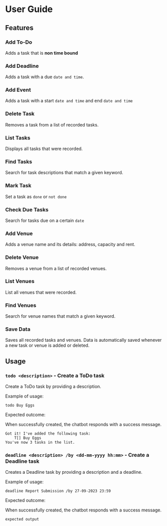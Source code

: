 # User Guide

## Features 

### Add To-Do

Adds a task that is **non time bound**

### Add Deadline

Adds a task with a due `date and time`.

### Add Event

Adds a task with a start `date and time` and end `date and time`

### Delete Task

Removes a task from a list of recorded tasks.

### List Tasks

Displays all tasks that were recorded.

### Find Tasks

Search for task descriptions that match a given keyword.

### Mark Task

Set a task as `done` or `not done`

### Check Due Tasks

Search for tasks due on a certain `date`

### Add Venue

Adds a venue name and its details: address, capacity and rent.

### Delete Venue

Removes a venue from a list of recorded venues.

### List Venues

List all venues that were recorded.

### Find Venues

Search for venue names that match a given keyword.

### Save Data

Saves all recorded tasks and venues. Data is automatically saved whenever a new task or venue is added or deleted.

## Usage

### `todo <description>` - Create a ToDo task

Create a ToDo task by providing a description.

Example of usage: 

`todo Buy Eggs`

Expected outcome:

When successfully created, the chatbot responds with a success message.

```
Got it! I've added the following task:
    T[] Buy Eggs
You've now 3 tasks in the list.
```

### `deadline <description> /by <dd-mm-yyyy hh:mm>` - Create a Deadline task

Creates a Deadline task by providing a description and a deadline.

Example of usage:

`deadline Report Submission /by 27-09-2023 23:59`

Expected outcome:

When successfully created, the chatbot responds with a success message.

```
expected output
```